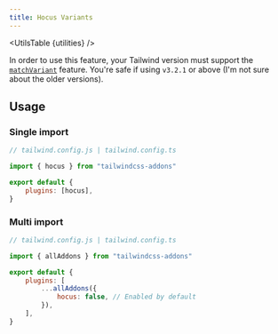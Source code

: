 ```yaml
---
title: Hocus Variants
---
```


<script>
	import UtilsTable from "$lib/UtilsTable.svelte"
	const utilities = {
		".hocus": {
			"&:hover": "",
			"&:focus": "",
		},
		".hocus-within": {
			"&:hover": "",
			"&:focus-within": "",
		},
		".hocus-visible": {
			"&:hover": "",
			"&:focus-visible": "",
		},
	}
</script>

<UtilsTable {utilities} />

In order to use this feature, your Tailwind version must support the [`matchVariant`](https://tailwindcss.com/docs/plugins#dynamic-variants) feature. You're safe if using `v3.2.1` or above (I'm not sure about the older versions).

## Usage

### Single import

```js
// tailwind.config.js | tailwind.config.ts

import { hocus } from "tailwindcss-addons"

export default {
    plugins: [hocus],
}
```

### Multi import

```js
// tailwind.config.js | tailwind.config.ts

import { allAddons } from "tailwindcss-addons"

export default {
    plugins: [
        ...allAddons({
            hocus: false, // Enabled by default
        }),
    ],
}
```
